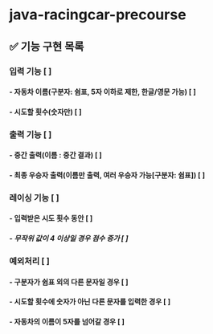 # java-racingcar-precourse

## ✅ 기능 구현 목록
### 입력 기능 [ ]
#### - 자동차 이름(구분자: 쉼표, 5자 이하로 제한, 한글/영문 가능) [ ]
#### - 시도할 횟수(숫자만) [ ]
### 출력 기능 [ ]
#### - 중간 출력(이름 : 중간 결과) [ ]
#### - 최종 우승자 출력(이름만 출력, 여러 우승자 가능[구분자: 쉼표]) [ ]
### 레이싱 기능 [ ]
#### - 입력받은 시도 횟수 동안 [ ]
##### - 무작위 값이 4 이상일 경우 점수 증가 [ ]
### 예외처리 [ ]
#### - 구분자가 쉼표 외의 다른 문자일 경우 [ ]
#### - 시도할 횟수에 숫자가 아닌 다른 문자를 입력한 경우 [ ]
#### - 자동차의 이름이 5자를 넘어갈 경우 [ ]